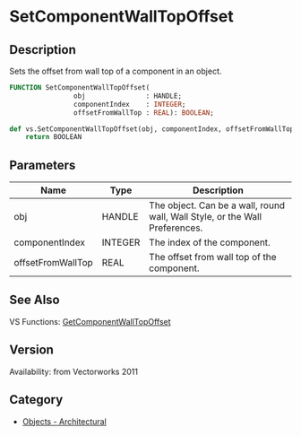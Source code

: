 # SetComponentWallTopOffset

## Description
Sets the offset from wall top of a component in an object.

```pascal
FUNCTION SetComponentWallTopOffset(
				obj               : HANDLE;
				componentIndex    : INTEGER;
				offsetFromWallTop : REAL): BOOLEAN;
```

```python
def vs.SetComponentWallTopOffset(obj, componentIndex, offsetFromWallTop):
    return BOOLEAN
```

## Parameters
|Name|Type|Description|
|---|---|---|
|obj|HANDLE|The object. Can be a wall, round wall, Wall Style, or the Wall Preferences.|
|componentIndex|INTEGER|The index of the component.|
|offsetFromWallTop|REAL|The offset from wall top of the component.|

## See Also
VS Functions:
[GetComponentWallTopOffset](GetComponentWallTopOffset.md)

## Version
Availability: from Vectorworks 2011

## Category
* [Objects - Architectural](../Categories/Objects%20-%20Architectural.md)
